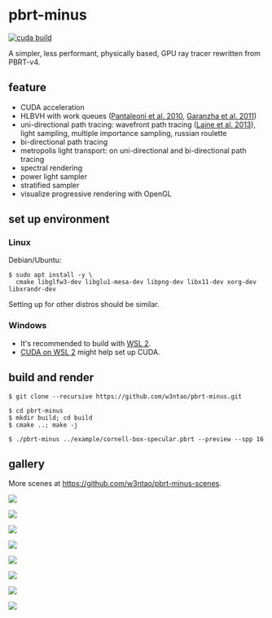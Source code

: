 # pbrt-minus

[![cuda build](https://github.com/w3ntao/pbrt-minus/actions/workflows/cuda-build.yml/badge.svg)](https://github.com/w3ntao/pbrt-minus/actions/workflows/cuda-build.yml)

A simpler, less performant, physically based, GPU ray tracer rewritten from PBRT-v4.


## feature

* CUDA acceleration
* HLBVH with work queues ([Pantaleoni et al. 2010](https://research.nvidia.com/publication/2010-06_hlbvh-hierarchical-lbvh-construction-real-time-ray-tracing), [Garanzha et al. 2011](https://research.nvidia.com/publication/simpler-and-faster-hlbvh-work-queues))
* uni-directional path tracing: wavefront path tracing ([Laine et al. 2013](https://research.nvidia.com/sites/default/files/pubs/2013-07_Megakernels-Considered-Harmful/laine2013hpg_paper.pdf)), light sampling, multiple importance sampling, russian roulette
* bi-directional path tracing
* metropolis light transport: on uni-directional and bi-directional path tracing
* spectral rendering
* power light sampler
* stratified sampler
* visualize progressive rendering with OpenGL


## set up environment

### Linux

Debian/Ubuntu:
```
$ sudo apt install -y \
  cmake libglfw3-dev libglu1-mesa-dev libpng-dev libx11-dev xorg-dev libxrandr-dev
```

Setting up for other distros should be similar.

### Windows

* It's recommended to build with [WSL 2](https://learn.microsoft.com/en-us/windows/wsl/install).
* [CUDA on WSL 2](https://docs.nvidia.com/cuda/wsl-user-guide/#getting-started-with-cuda-on-wsl-2) might help set up CUDA.


## build and render

```
$ git clone --recursive https://github.com/w3ntao/pbrt-minus.git

$ cd pbrt-minus
$ mkdir build; cd build
$ cmake ..; make -j

$ ./pbrt-minus ../example/cornell-box-specular.pbrt --preview --spp 16
```


## gallery

More scenes at https://github.com/w3ntao/pbrt-minus-scenes.

![](https://github.com/w3ntao/pbrt-minus-gallery/blob/main/frame300-wavefrontpath-4096.png)

![](https://github.com/w3ntao/pbrt-minus-gallery/blob/main/frame675-wavefrontpath-4096.png)

![](https://github.com/w3ntao/pbrt-minus-gallery/blob/main/book-wavefrontpath-4096.png)

![](https://github.com/w3ntao/pbrt-minus-gallery/blob/main/caustic-glass-v4-bdpt-4096.png)

![](https://github.com/w3ntao/pbrt-minus-gallery/blob/main/bathroom-4096.png)

![](https://github.com/w3ntao/pbrt-minus-gallery/blob/main/staircase-4096.png)

![](https://github.com/w3ntao/pbrt-minus-gallery/blob/main/staircase2-4096.png)

![](https://github.com/w3ntao/pbrt-minus-gallery/blob/main/material-testball-sequence-4096.png)


